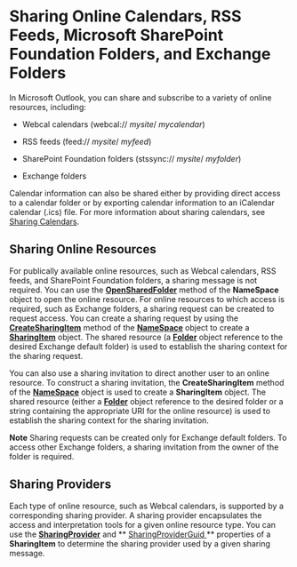 
# Sharing Online Calendars, RSS Feeds, Microsoft SharePoint Foundation Folders, and Exchange Folders

 In Microsoft Outlook, you can share and subscribe to a variety of online resources, including:


- Webcal calendars (webcal:// _mysite_/ _mycalendar_)
    
- RSS feeds (feed:// _mysite_/ _myfeed_)
    
- SharePoint Foundation folders (stssync:// _mysite_/ _myfolder_)
    
- Exchange folders
    

Calendar information can also be shared either by providing direct access to a calendar folder or by exporting calendar information to an iCalendar calendar (.ics) file. For more information about sharing calendars, see  [Sharing Calendars](03e0b693-5446-ca62-f868-69a583087966.md).


## Sharing Online Resources

For publically available online resources, such as Webcal calendars, RSS feeds, and SharePoint Foundation folders, a sharing message is not required. You can use the  **[OpenSharedFolder](907efeab-8a37-98a6-f241-0a051f03f472.md)** method of the **NameSpace** object to open the online resource. For online resources to which access is required, such as Exchange folders, a sharing request can be created to request access. You can create a sharing request by using the **[CreateSharingItem](4c93d347-cc39-eb5d-bf08-125b69f91eb6.md)** method of the **[NameSpace](f0dcaa19-07f5-5d42-a3bf-2e42b7885644.md)** object to create a **[SharingItem](63dd3451-44f3-7cc4-c6e2-7dad5835a7d2.md)** object. The shared resource (a **[Folder](3cf6cda8-6d70-666e-2643-9d9c5b9cacfc.md)** object reference to the desired Exchange default folder) is used to establish the sharing context for the sharing request.

You can also use a sharing invitation to direct another user to an online resource. To construct a sharing invitation, the  **CreateSharingItem** method of the **[NameSpace](f0dcaa19-07f5-5d42-a3bf-2e42b7885644.md)** object is used to create a **SharingItem** object. The shared resource (either a **[Folder](3cf6cda8-6d70-666e-2643-9d9c5b9cacfc.md)** object reference to the desired folder or a string containing the appropriate URI for the online resource) is used to establish the sharing context for the sharing invitation.


 **Note**  Sharing requests can be created only for Exchange default folders. To access other Exchange folders, a sharing invitation from the owner of the folder is required.


## Sharing Providers

Each type of online resource, such as Webcal calendars, is supported by a corresponding sharing provider. A sharing provider encapsulates the access and interpretation tools for a given online resource type. You can use the  **[SharingProvider](ce903565-3e07-677a-5e69-d77fc742a7fa.md)** and ** [SharingProviderGuid ](178a8743-1cb6-df30-2f00-6d8e7c332bbe.md)** properties of a **SharingItem** to determine the sharing provider used by a given sharing message.


